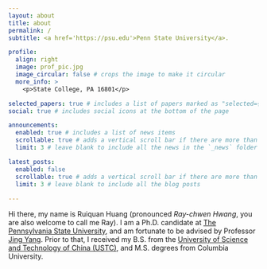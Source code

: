 ```yaml
---
layout: about
title: about
permalink: /
subtitle: <a href='https://psu.edu'>Penn State University</a>.

profile:
  align: right
  image: prof_pic.jpg
  image_circular: false # crops the image to make it circular
  more_info: >
    <p>State College, PA 16801</p>

selected_papers: true # includes a list of papers marked as "selected={true}"
social: true # includes social icons at the bottom of the page

announcements:
  enabled: true # includes a list of news items
  scrollable: true # adds a vertical scroll bar if there are more than 3 news items
  limit: 3 # leave blank to include all the news in the `_news` folder

latest_posts:
  enabled: false
  scrollable: true # adds a vertical scroll bar if there are more than 3 new posts items
  limit: 3 # leave blank to include all the blog posts
  
---
```


Hi there, my name is Ruiquan Huang (pronounced *Ray-chwen Hwang*, you are also welcome to call me Ray). I am a Ph.D. candidate at [The Pennsylvania State University](https://psu.edu), and am fortunate to be advised by Professor [Jing Yang](https://jing-yang7.github.io/). Prior to that, I received my B.S. from the [University of Science and Technology of China (USTC)](https://en.ustc.edu.cn/), and M.S. degrees from Columbia University.
